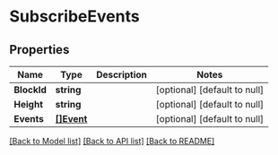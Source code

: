 # SubscribeEvents

## Properties
Name | Type | Description | Notes
------------ | ------------- | ------------- | -------------
**BlockId** | **string** |  | [optional] [default to null]
**Height** | **string** |  | [optional] [default to null]
**Events** | [**[]Event**](Event.md) |  | [optional] [default to null]

[[Back to Model list]](../README.md#documentation-for-models) [[Back to API list]](../README.md#documentation-for-api-endpoints) [[Back to README]](../README.md)

